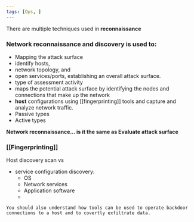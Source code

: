 ```yaml
---
tags: [Ops, ]
---
```

There are multiple techniques used in **reconnaissance**

### Network reconnaissance and discovery is used to: 
- Mapping the attack surface
- identify hosts, 
- network topology, and 
- open services/ports, establishing an overall attack surface.
-  type of assessment activity
- maps the potential attack surface by identifying the nodes and connections that make up the network
-  **host** configurations using [[fingerprinting]] tools and capture and analyze network traffic.
- Passive types
- Active types

**Network reconnaissance... is it the same as Evaluate attack surface**
### [[Fingerprinting]] 
Host discovery scan vs 
- service configuration discovery:  
	- OS
	- Network services
	- Application software
	- 

``````
You should also understand how tools can be used to operate backdoor connections to a host and to covertly exfiltrate data.
``````



